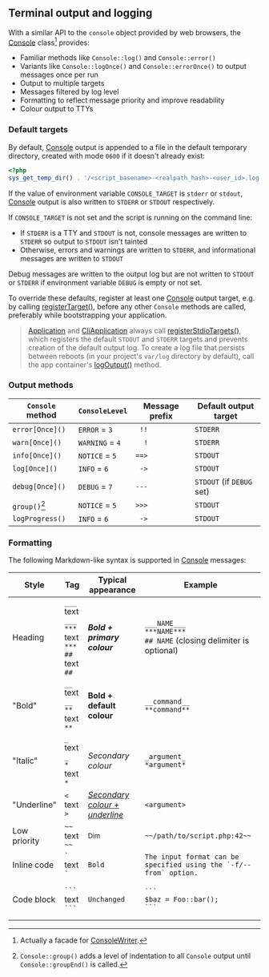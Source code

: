 ## Terminal output and logging

With a similar API to the `console` object provided by web browsers, the
[Console][Console] class[^1] provides:

- Familiar methods like `Console::log()` and `Console::error()`
- Variants like `Console::logOnce()` and `Console::errorOnce()` to output
  messages once per run
- Output to multiple targets
- Messages filtered by log level
- Formatting to reflect message priority and improve readability
- Colour output to TTYs

### Default targets

By default, [Console][Console] output is appended to a file in the default
temporary directory, created with mode `0600` if it doesn't already exist:

```php
<?php
sys_get_temp_dir() . '/<script_basename>-<realpath_hash>-<user_id>.log'
```

If the value of environment variable `CONSOLE_TARGET` is `stderr` or `stdout`,
[Console][Console] output is also written to `STDERR` or `STDOUT` respectively.

If `CONSOLE_TARGET` is not set and the script is running on the command line:

- If `STDERR` is a TTY and `STDOUT` is not, console messages are written to
  `STDERR` so output to `STDOUT` isn't tainted
- Otherwise, errors and warnings are written to `STDERR`, and informational
  messages are written to `STDOUT`

Debug messages are written to the output log but are not written to `STDOUT` or
`STDERR` if environment variable `DEBUG` is empty or not set.

To override these defaults, register at least one [Console][Console] output
target, e.g. by calling [registerTarget()][registerTarget], before any other
`Console` methods are called, preferably while bootstrapping your application.

> [Application][Application] and [CliApplication][CliApplication] always call
> [registerStdioTargets()][registerStdioTargets], which registers the default
> `STDOUT` and `STDERR` targets and prevents creation of the default output log.
> To create a log file that persists between reboots (in your project's
> `var/log` directory by default), call the app container's
> [logOutput()][logOutput] method.

### Output methods

<!-- prettier-ignore -->
| `Console` method | `ConsoleLevel`  | Message prefix | Default output target     |
| ---------------- | --------------- | -------------- | ------------------------- |
| `error[Once]()`  | `ERROR` = `3`   | `  !!  `       | `STDERR`                  |
| `warn[Once]()`   | `WARNING` = `4` | `   !  `       | `STDERR`                  |
| `info[Once]()`   | `NOTICE` = `5`  | ` ==>  `       | `STDOUT`                  |
| `log[Once]()`    | `INFO` = `6`    | `  ->  `       | `STDOUT`                  |
| `debug[Once]()`  | `DEBUG` = `7`   | ` ---  `       | `STDOUT` (if `DEBUG` set) |
| `group()`[^2]    | `NOTICE` = `5`  | ` >>>  `       | `STDOUT`                  |
| `logProgress()`  | `INFO` = `6`    | `  ->  `       | `STDOUT`                  |

[^1]: Actually a facade for [ConsoleWriter][ConsoleWriter].
[^2]:
    `Console::group()` adds a level of indentation to all `Console` output until
    `Console::groupEnd()` is called.

### Formatting

The following Markdown-like syntax is supported in [Console][Console] messages:

| Style        | Tag                                                    | Typical appearance                    | Example                                                                   |
| ------------ | ------------------------------------------------------ | ------------------------------------- | ------------------------------------------------------------------------- |
| Heading      | `___` text `___`<br>`***` text `***`<br>`##` text `##` | **_Bold + primary colour_**           | `___NAME___`<br>`***NAME***`<br>`## NAME` (closing delimiter is optional) |
| "Bold"       | `__` text `__`<br>`**` text `**`                       | **Bold + default colour**             | `__command__`<br>`**command**`                                            |
| "Italic"     | `_` text `_`<br>`*` text `*`                           | _Secondary colour_                    | `_argument_`<br>`*argument*`                                              |
| "Underline"  | `<` text `>`                                           | _<u>Secondary colour + underline</u>_ | `<argument>`                                                              |
| Low priority | `~~` text `~~`                                         | <small>Dim</small>                    | `~~/path/to/script.php:42~~`                                              |
| Inline code  | `` ` `` text `` ` ``                                   | <code>Bold</code>                     | `` The input format can be specified using the `-f/--from` option. ``     |
| Code block   | ` ``` `<br>text<br>` ``` `                             | <pre><code>Unchanged</code></pre>     | <pre><code>\`\`\`&#10;$baz = Foo::bar();&#10;\`\`\`</code></pre>          |

[Application]: https://salient-labs.github.io/toolkit/Salient.Container.Application.html
[CliApplication]: https://salient-labs.github.io/toolkit/Salient.Cli.CliApplication.html
[Console]: https://salient-labs.github.io/toolkit/Salient.Core.Facade.Console.html
[ConsoleWriter]:
  https://salient-labs.github.io/toolkit/Salient.Console.ConsoleWriter.html
[logOutput]:
  https://salient-labs.github.io/toolkit/Salient.Container.Application.html#_logOutput
[registerStdioTargets]:
  https://salient-labs.github.io/toolkit/Salient.Console.ConsoleWriter.html#_registerStdioTargets
[registerTarget]:
  https://salient-labs.github.io/toolkit/Salient.Console.ConsoleWriter.html#_registerTarget
